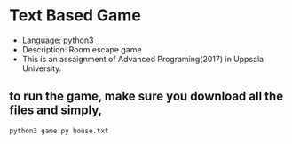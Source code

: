 # Text Based Game
* Language: python3
* Description: Room escape game
* This is an assaignment of Advanced Programing(2017) in Uppsala University.

## to run the game, make sure you download all the files and simply,
```
python3 game.py house.txt
```

